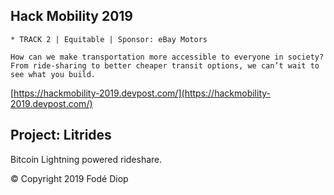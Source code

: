 ## Hack Mobility 2019
    * TRACK 2 | Equitable | Sponsor: eBay Motors
```
How can we make transportation more accessible to everyone in society? From ride-sharing to better cheaper transit options, we can’t wait to see what you build.
```
[https://hackmobility-2019.devpost.com/](https://hackmobility-2019.devpost.com/)

## Project: Litrides
Bitcoin Lightning powered rideshare.

© Copyright 2019 Fodé Diop